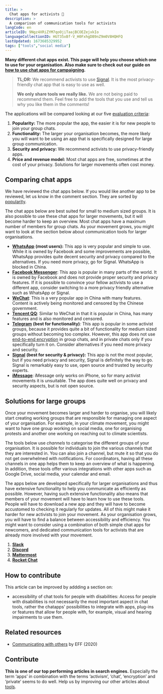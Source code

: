 ```yaml
---
title: >
  Chat apps for activists 💬
description: >
  A comparison of communication tools for activists
langCode: en
articleID: 9Ngz4XRiZYM7qoOjiTaajBCOEZejxkIo
languageCollectionID: HU735xBf-V_H0FxhgDB9nZ9m0V8HQHFQ
lastUpdated: 1673685329952
tags: ["tools","social media"]
---
```


**Many different chat apps exist. This page will help you choose which one to use for your organisation. Also make sure to check out our guide on** [**how to use chat apps for campaigning**](/communication/chat-apps)**.**

> **TL;DR:** We recommend activists to use [Signal](/tools/chat-apps/signal). It is the most privacy-friendly chat app that is easy to use as well.
> 
> **We only share tools we really like.** We are not being paid to recommend them. Feel free to add the tools that you use and tell us why you like them in the comments!

The applications will be compared looking at our five [evaluation criteria](/tools/chat-apps/evaluation-criteria):

1.  **Popularity:** The more popular the app, the easier it is for new people to join your group chats.
2.  **Functionality:** The larger your organisation becomes, the more likely you will want to be using an app that is specifically designed for large group communication.
3.  **Security and privacy:** We recommend activists to use privacy-friendly apps.
4.  **Price and revenue model:** Most chat apps are free, sometimes at the cost of your privacy. Solutions for larger movements often cost money.

<div></div>

## Comparing chat apps

We have reviewed the chat apps below. If you would like another app to be reviewed, let us know in the comment section. They are sorted by [popularity](https://www.statista.com/statistics/258749/most-popular-global-mobile-messenger-apps/).

The chat apps below are best suited for small to medium sized groups. It is also possible to use these chat apps for larger movements, but it will become harder to keep an overview. Most chat apps have a maximum number of members for group chats. As your movement grows, you might want to look at the section below about communication tools for larger organisations.

-   [**WhatsApp**](/tools/chat-apps/whatsapp) **(most users):** This app is very popular and simple to use. While it is owned by Facebook and some improvements are possible, WhatsApp provides quite decent security and privacy compared to the alternatives. If you need more privacy, go for Signal. WhatsApp is blocked in China.
-   [**Facebook Messenger**](/tools/chat-apps/facebook-messenger): This app is popular in many parts of the world. It is owned by Facebook and does not provide proper security and privacy features. If it is possible to convince your fellow activists to use a different app, consider switching to a more privacy friendly alternative such as WhatsApp or Signal.
-   [**WeChat**](/tools/chat-apps/wechat): This is a very popular app in China with many features. Content is actively being monitored and censored by the Chinese government.
-   [**Tencent QQ**](/tools/chat-apps/tencent-qq): Similar to WeChat in that it is popular in China, has many features and is also monitored and censored.
-   [**Telegram**](/tools/chat-apps/telegram) **(best for functionality)**_:_ This app is popular in some activist groups, because it provides quite a bit of functionality for medium sized groups without becoming too complex. However, this app does not use [end-to-end encryption](/end-to-end-encryption) in group chats, and in private chats only if you specifically turn it on. Consider alternatives if you need more privacy and security.
-   [**Signal**](/tools/chat-apps/signal) **(best for security & privacy):** This app is not the most popular, but if you need privacy and security, Signal is definitely the way to go. Signal is remarkably easy to use, open source and trusted by security experts.
-   [**iMessage**](/tools/chat-apps/imessage): iMessage only works on iPhone, so for many activist movements it is unsuitable. The app does quite well on privacy and security aspects, but is not open source.

## Solutions for large groups

Once your movement becomes larger and harder to organise, you will likely start creating working groups that are responsible for managing one aspect of your organisation. For example, in your climate movement, you might want to have one group working on social media, one for organising protests and another one working on reaching out to climate scientists.

The tools below use _channels_ to categorise the different groups of your organisation. It is possible for individuals to join the various channels that they are interested in. You can also join a channel, but mute it so that you do not get overwhelmed with notifications. For coordinators, having all these channels in one app helps them to keep an overview of what is happening. In addition, these tools offer various integrations with other apps such as Google Drive, social media, your calendar and email.

The apps below are developed specifically for larger organisations and thus have extensive functionality to help you communicate as efficiently as possible. However, having such extensive functionality also means that members of your movement will have to learn how to use these tools. People will have to download a new app and they will have to become accustomed to checking it regularly for updates. All of this might make it harder for new activists to join your movement. As your organisation grows, you will have to find a balance between accessibility and efficiency. You might want to consider using a combination of both simple chat apps for newcomers, and dedicated communication tools for activists that are already more involved with your movement.

1.  [**Slack**](/tools/chat-apps/slack)
2.  [**Discord**](/tools/chat-apps/discord)
3.  [**Mattermost**](/tools/chat-apps/mattermost)
4.  [**Rocket Chat**](/tools/chat-apps/rocket-chat)

## How to contribute

This article can be improved by addding a section on:

-   accessibility of chat tools for people with disabilities: Access for people with disabilities is not necessarily the most important aspect in chat tools, rather the chatapps' possibilities to integrate with apps, plug-ins or features that allow for people with, for example, visual and hearing impairments to use them.

## Related resources

-   [Communicating with others](https://ssd.eff.org/en/module/communicating-others) by EFF (2020)

## Contribute

**This is one of our top performing articles in search engines.** Especially the term ‘apps’ in combination with the terms ‘activism’, ‘chat’, ‘encryption’ and ‘private’ seems to do well. Help us by improving our other articles about [tools](/tools).